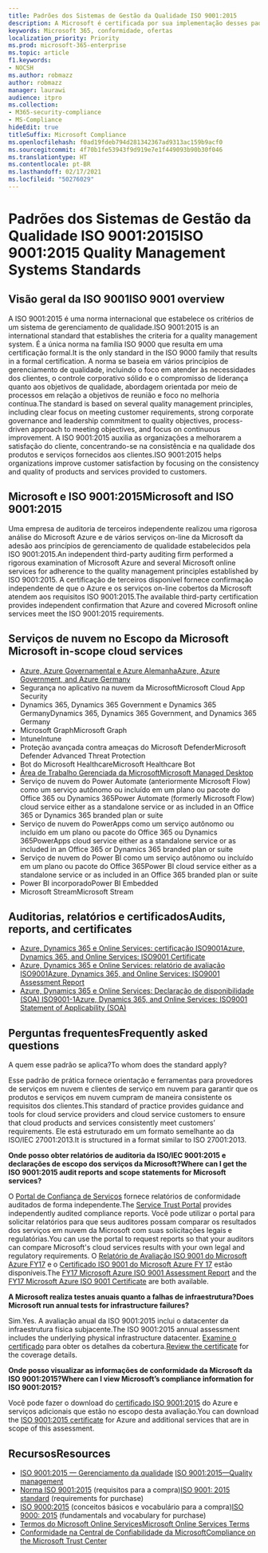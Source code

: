 ```yaml
---
title: Padrões dos Sistemas de Gestão da Qualidade ISO 9001:2015
description: A Microsoft é certificada por sua implementação desses padrões de gerenciamento de qualidade.
keywords: Microsoft 365, conformidade, ofertas
localization_priority: Priority
ms.prod: microsoft-365-enterprise
ms.topic: article
f1.keywords:
- NOCSH
ms.author: robmazz
author: robmazz
manager: laurawi
audience: itpro
ms.collection:
- M365-security-compliance
- MS-Compliance
hideEdit: true
titleSuffix: Microsoft Compliance
ms.openlocfilehash: f0ad19fdeb794d281342367ad9313ac159b9acf0
ms.sourcegitcommit: 4f70b1fe53943f9d919e7e1f449093b90b30f046
ms.translationtype: HT
ms.contentlocale: pt-BR
ms.lasthandoff: 02/17/2021
ms.locfileid: "50276029"
---
```

# <a name="iso-90012015-quality-management-systems-standards"></a><span data-ttu-id="be56e-104">Padrões dos Sistemas de Gestão da Qualidade ISO 9001:2015</span><span class="sxs-lookup"><span data-stu-id="be56e-104">ISO 9001:2015 Quality Management Systems Standards</span></span>

## <a name="iso-9001-overview"></a><span data-ttu-id="be56e-105">Visão geral da ISO 9001</span><span class="sxs-lookup"><span data-stu-id="be56e-105">ISO 9001 overview</span></span>

<span data-ttu-id="be56e-106">A ISO 9001:2015 é uma norma internacional que estabelece os critérios de um sistema de gerenciamento de qualidade.</span><span class="sxs-lookup"><span data-stu-id="be56e-106">ISO 9001:2015 is an international standard that establishes the criteria for a quality management system.</span></span> <span data-ttu-id="be56e-107">É a única norma na família ISO 9000 que resulta em uma certificação formal.</span><span class="sxs-lookup"><span data-stu-id="be56e-107">It is the only standard in the ISO 9000 family that results in a formal certification.</span></span> <span data-ttu-id="be56e-108">A norma se baseia em vários princípios de gerenciamento de qualidade, incluindo o foco em atender às necessidades dos clientes, o controle corporativo sólido e o compromisso de liderança quanto aos objetivos de qualidade, abordagem orientada por meio de processos em relação a objetivos de reunião e foco no melhoria contínua.</span><span class="sxs-lookup"><span data-stu-id="be56e-108">The standard is based on several quality management principles, including clear focus on meeting customer requirements, strong corporate governance and leadership commitment to quality objectives, process-driven approach to meeting objectives, and focus on continuous improvement.</span></span> <span data-ttu-id="be56e-109">A ISO 9001:2015 auxilia as organizações a melhorarem a satisfação do cliente, concentrando-se na consistência e na qualidade dos produtos e serviços fornecidos aos clientes.</span><span class="sxs-lookup"><span data-stu-id="be56e-109">ISO 9001:2015 helps organizations improve customer satisfaction by focusing on the consistency and quality of products and services provided to customers.</span></span>

## <a name="microsoft-and-iso-90012015"></a><span data-ttu-id="be56e-110">Microsoft e ISO 9001:2015</span><span class="sxs-lookup"><span data-stu-id="be56e-110">Microsoft and ISO 9001:2015</span></span>

<span data-ttu-id="be56e-111">Uma empresa de auditoria de terceiros independente realizou uma rigorosa análise do Microsoft Azure e de vários serviços on-line da Microsoft da adesão aos princípios de gerenciamento de qualidade estabelecidos pela ISO 9001:2015.</span><span class="sxs-lookup"><span data-stu-id="be56e-111">An independent third-party auditing firm performed a rigorous examination of Microsoft Azure and several Microsoft online services for adherence to the quality management principles established by ISO 9001:2015.</span></span> <span data-ttu-id="be56e-112">A certificação de terceiros disponível fornece confirmação independente de que o Azure e os serviços on-line cobertos da Microsoft atendem aos requisitos ISO 9001:2015.</span><span class="sxs-lookup"><span data-stu-id="be56e-112">The available third-party certification provides independent confirmation that Azure and covered Microsoft online services meet the ISO 9001:2015 requirements.</span></span>

## <a name="microsoft-in-scope-cloud-services"></a><span data-ttu-id="be56e-113">Serviços de nuvem no Escopo da Microsoft </span><span class="sxs-lookup"><span data-stu-id="be56e-113">Microsoft in-scope cloud services</span></span>

- [<span data-ttu-id="be56e-114">Azure, Azure Governamental e Azure Alemanha</span><span class="sxs-lookup"><span data-stu-id="be56e-114">Azure, Azure Government, and Azure Germany</span></span>](https://aka.ms/AzureCompliance)
- <span data-ttu-id="be56e-115">Segurança no aplicativo na nuvem da Microsoft</span><span class="sxs-lookup"><span data-stu-id="be56e-115">Microsoft Cloud App Security</span></span>
- <span data-ttu-id="be56e-116">Dynamics 365, Dynamics 365 Government e Dynamics 365 Germany</span><span class="sxs-lookup"><span data-stu-id="be56e-116">Dynamics 365, Dynamics 365 Government, and Dynamics 365 Germany</span></span>
- <span data-ttu-id="be56e-117">Microsoft Graph</span><span class="sxs-lookup"><span data-stu-id="be56e-117">Microsoft Graph</span></span>
- <span data-ttu-id="be56e-118">Intune</span><span class="sxs-lookup"><span data-stu-id="be56e-118">Intune</span></span>
- <span data-ttu-id="be56e-119">Proteção avançada contra ameaças do Microsoft Defender</span><span class="sxs-lookup"><span data-stu-id="be56e-119">Microsoft Defender Advanced Threat Protection</span></span>
- <span data-ttu-id="be56e-120">Bot do Microsoft Healthcare</span><span class="sxs-lookup"><span data-stu-id="be56e-120">Microsoft Healthcare Bot</span></span>
- [<span data-ttu-id="be56e-121">Área de Trabalho Gerenciada da Microsoft</span><span class="sxs-lookup"><span data-stu-id="be56e-121">Microsoft Managed Desktop</span></span>](/microsoft-365/managed-desktop/intro/compliance)
- <span data-ttu-id="be56e-122">Serviço de nuvem do Power Automate (anteriormente Microsoft Flow) como um serviço autônomo ou incluído em um plano ou pacote do Office 365 ou Dynamics 365</span><span class="sxs-lookup"><span data-stu-id="be56e-122">Power Automate (formerly Microsoft Flow) cloud service either as a standalone service or as included in an Office 365 or Dynamics 365 branded plan or suite</span></span>
- <span data-ttu-id="be56e-123">Serviço de nuvem do PowerApps como um serviço autônomo ou incluído em um plano ou pacote do Office 365 ou Dynamics 365</span><span class="sxs-lookup"><span data-stu-id="be56e-123">PowerApps cloud service either as a standalone service or as included in an Office 365 or Dynamics 365 branded plan or suite</span></span>
- <span data-ttu-id="be56e-124">Serviço de nuvem do Power BI como um serviço autônomo ou incluído em um plano ou pacote do Office 365</span><span class="sxs-lookup"><span data-stu-id="be56e-124">Power BI cloud service either as a standalone service or as included in an Office 365 branded plan or suite</span></span>
- <span data-ttu-id="be56e-125">Power BI incorporado</span><span class="sxs-lookup"><span data-stu-id="be56e-125">Power BI Embedded</span></span>
- <span data-ttu-id="be56e-126">Microsoft Stream</span><span class="sxs-lookup"><span data-stu-id="be56e-126">Microsoft Stream</span></span>

## <a name="audits-reports-and-certificates"></a><span data-ttu-id="be56e-127">Auditorias, relatórios e certificados</span><span class="sxs-lookup"><span data-stu-id="be56e-127">Audits, reports, and certificates</span></span>

- [<span data-ttu-id="be56e-128">Azure, Dynamics 365 e Online Services: certificação ISO9001</span><span class="sxs-lookup"><span data-stu-id="be56e-128">Azure, Dynamics 365, and Online Services: ISO9001 Certificate</span></span>](https://aka.ms/azureiso9001cert)
- [<span data-ttu-id="be56e-129">Azure, Dynamics 365 e Online Services: relatório de avaliação ISO9001</span><span class="sxs-lookup"><span data-stu-id="be56e-129">Azure, Dynamics 365, and Online Services: ISO9001 Assessment Report</span></span>](https://aka.ms/azureiso9001report)
- [<span data-ttu-id="be56e-130">Azure, Dynamics 365 e Online Services: Declaração de disponibilidade (SOA) ISO9001-1</span><span class="sxs-lookup"><span data-stu-id="be56e-130">Azure, Dynamics 365, and Online Services: ISO9001 Statement of Applicability (SOA)</span></span>](https://aka.ms/azureiso9001soa)

## <a name="frequently-asked-questions"></a><span data-ttu-id="be56e-131">Perguntas frequentes</span><span class="sxs-lookup"><span data-stu-id="be56e-131">Frequently asked questions</span></span>

<span data-ttu-id="be56e-132">A quem esse padrão se aplica?</span><span class="sxs-lookup"><span data-stu-id="be56e-132">To whom does the standard apply?</span></span>

<span data-ttu-id="be56e-133">Esse padrão de prática fornece orientação e ferramentas para provedores de serviços em nuvem e clientes de serviço em nuvem para garantir que os produtos e serviços em nuvem cumpram de maneira consistente os requisitos dos clientes.</span><span class="sxs-lookup"><span data-stu-id="be56e-133">This standard of practice provides guidance and tools for cloud service providers and cloud service customers to ensure that cloud products and services consistently meet customers’ requirements.</span></span> <span data-ttu-id="be56e-134">Ele está estruturado em um formato semelhante ao da ISO/IEC 27001:2013.</span><span class="sxs-lookup"><span data-stu-id="be56e-134">It is structured in a format similar to ISO 27001:2013.</span></span>

<span data-ttu-id="be56e-135">**Onde posso obter relatórios de auditoria da ISO/IEC 9001:2015 e declarações de escopo dos serviços da Microsoft?**</span><span class="sxs-lookup"><span data-stu-id="be56e-135">**Where can I get the ISO 9001:2015 audit reports and scope statements for Microsoft services?**</span></span>

<span data-ttu-id="be56e-136">O [Portal de Confiança de Serviços](/microsoft-365/compliance/get-started-with-service-trust-portal) fornece relatórios de conformidade auditados de forma independente.</span><span class="sxs-lookup"><span data-stu-id="be56e-136">The [Service Trust Portal](/microsoft-365/compliance/get-started-with-service-trust-portal) provides independently audited compliance reports.</span></span> <span data-ttu-id="be56e-137">Você pode utilizar o portal para solicitar relatórios para que seus auditores possam comparar os resultados dos serviços em nuvem da Microsoft com suas solicitações legais e regulatórias.</span><span class="sxs-lookup"><span data-stu-id="be56e-137">You can use the portal to request reports so that your auditors can compare Microsoft's cloud services results with your own legal and regulatory requirements.</span></span> <span data-ttu-id="be56e-138">O [Relatório de Avaliação ISO 9001 do Microsoft Azure FY17](https://www.microsoft.com/?ref=aka) e o [Certificado ISO 9001 do Microsoft Azure FY 17](https://www.microsoft.com/?ref=aka) estão disponíveis.</span><span class="sxs-lookup"><span data-stu-id="be56e-138">The [FY17 Microsoft Azure ISO 9001 Assessment Report](https://www.microsoft.com/?ref=aka) and the [FY17 Microsoft Azure ISO 9001 Certificate](https://www.microsoft.com/?ref=aka) are both available.</span></span>

<span data-ttu-id="be56e-139">**A Microsoft realiza testes anuais quanto a falhas de infraestrutura?**</span><span class="sxs-lookup"><span data-stu-id="be56e-139">**Does Microsoft run annual tests for infrastructure failures?**</span></span>

<span data-ttu-id="be56e-140">Sim.</span><span class="sxs-lookup"><span data-stu-id="be56e-140">Yes.</span></span> <span data-ttu-id="be56e-141">A avaliação anual da ISO 9001:2015 inclui o datacenter da infraestrutura física subjacente.</span><span class="sxs-lookup"><span data-stu-id="be56e-141">The ISO 9001:2015 annual assessment includes the underlying physical infrastructure datacenter.</span></span> <span data-ttu-id="be56e-142">[Examine o certificado](https://www.microsoft.com/?ref=aka) para obter os detalhes da cobertura.</span><span class="sxs-lookup"><span data-stu-id="be56e-142">[Review the certificate](https://www.microsoft.com/?ref=aka) for the coverage details.</span></span>

<span data-ttu-id="be56e-143">**Onde posso visualizar as informações de conformidade da Microsoft da ISO 9001:2015?**</span><span class="sxs-lookup"><span data-stu-id="be56e-143">**Where can I view Microsoft’s compliance information for ISO 9001:2015?**</span></span>

<span data-ttu-id="be56e-144">Você pode fazer o download do [certificado ISO 9001:2015](https://www.microsoft.com/?ref=aka) do Azure e serviços adicionais que estão no escopo desta avaliação.</span><span class="sxs-lookup"><span data-stu-id="be56e-144">You can download the [ISO 9001:2015 certificate](https://www.microsoft.com/?ref=aka) for Azure and additional services that are in scope of this assessment.</span></span>

## <a name="resources"></a><span data-ttu-id="be56e-145">Recursos</span><span class="sxs-lookup"><span data-stu-id="be56e-145">Resources</span></span>

- <span data-ttu-id="be56e-146">[ISO 9001:2015 — Gerenciamento da qualidade](https://www.iso.org/iso-9001-quality-management.html) </span><span class="sxs-lookup"><span data-stu-id="be56e-146">[ISO 9001:2015—Quality management](https://www.iso.org/iso-9001-quality-management.html)</span></span>
- <span data-ttu-id="be56e-147">[Norma ISO 9001:2015](https://www.iso.org/standard/62085.html) (requisitos para a compra)</span><span class="sxs-lookup"><span data-stu-id="be56e-147">[ISO 9001: 2015 standard](https://www.iso.org/standard/62085.html) (requirements for purchase)</span></span>
- <span data-ttu-id="be56e-148">[ISO 9000:2015](https://www.iso.org/standard/45481.html) (conceitos básicos e vocabulário para a compra)</span><span class="sxs-lookup"><span data-stu-id="be56e-148">[ISO 9000: 2015](https://www.iso.org/standard/45481.html) (fundamentals and vocabulary for purchase)</span></span>
- [<span data-ttu-id="be56e-149">Termos do Microsoft Online Services</span><span class="sxs-lookup"><span data-stu-id="be56e-149">Microsoft Online Services Terms</span></span>](https://aka.ms/Online-Services-Terms)
- [<span data-ttu-id="be56e-150">Conformidade na Central de Confiabilidade da Microsoft</span><span class="sxs-lookup"><span data-stu-id="be56e-150">Compliance on the Microsoft Trust Center</span></span>](https://www.microsoft.com/trust-center/compliance/compliance-overview)
